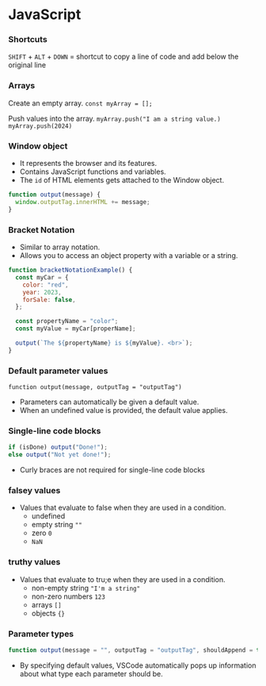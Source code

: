 # JavaScript

### Shortcuts

`SHIFT` + `ALT` + `DOWN` = shortcut to copy a line of code and add below the original line

### Arrays

Create an empty array.
`const myArray = [];`

Push values into the array.
`myArray.push("I am a string value.)`
`myArray.push(2024)`

### Window object

- It represents the browser and its features.
- Contains JavaScript functions and variables.
- The `id` of HTML elements gets attached to the Window object.

```javascript
function output(message) {
  window.outputTag.innerHTML += message;
}
```

### Bracket Notation

- Similar to array notation.
- Allows you to access an object property with a variable or a string.

```javascript
function bracketNotationExample() {
  const myCar = {
    color: "red",
    year: 2023,
    forSale: false,
  };

  const propertyName = "color";
  const myValue = myCar[properName];

  output(`The ${propertyName} is ${myValue}. <br>`);
}
```

### Default parameter values

`function output(message, outputTag = "outputTag")`

- Parameters can automatically be given a default value.
- When an undefined value is provided, the default value applies.

### Single-line code blocks

```javascript
if (isDone) output("Done!");
else output("Not yet done!");
```

- Curly braces are not required for
  single-line code blocks

### falsey values

- Values that evaluate to false when they are used in a condition.
  - undefined
  - empty string `""`
  - zero `0`
  - `NaN`

### truthy values

- Values that evaluate to tru;e when they are used in a condition.
  - non-empty string `"I'm a string"`
  - non-zero numbers `123`
  - arrays `[]`
  - objects `{}`

### Parameter types

```javascript
function output(message = "", outputTag = "outputTag", shouldAppend = true)
```

- By specifying default values, VSCode automatically pops up information about what type each parameter should be.
